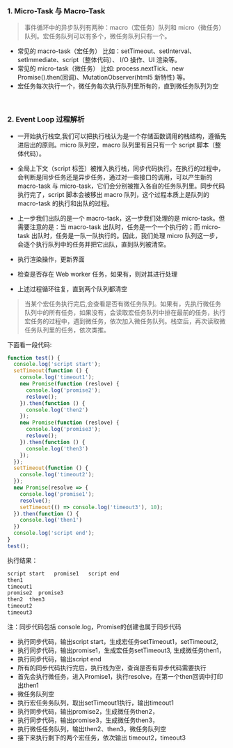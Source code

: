 ### 1. Micro-Task 与 Macro-Task

> 事件循环中的异步队列有两种：macro（宏任务）队列和 micro（微任务）队列。宏任务队列可以有多个，微任务队列只有一个。

- 常见的 macro-task（宏任务） 比如：setTimeout、setInterval、 setImmediate、script（整体代码）、 I/O 操作、UI 渲染等。
- 常见的 micro-task（微任务） 比如: process.nextTick、new Promise().then(回调)、MutationObserver(html5 新特性) 等。
- 宏任务每次执行一个，微任务每次执行队列里所有的，直到微任务队列为空

&nbsp;

### 2. Event Loop 过程解析
- 一开始执行栈空,我们可以把执行栈认为是一个存储函数调用的栈结构，遵循先进后出的原则。micro 队列空，macro 队列里有且只有一个 script 脚本（整体代码）。

- 全局上下文（script 标签）被推入执行栈，同步代码执行。在执行的过程中，会判断是同步任务还是异步任务，通过对一些接口的调用，可以产生新的 macro-task 与 micro-task，它们会分别被推入各自的任务队列里。同步代码执行完了，script 脚本会被移出 macro 队列，这个过程本质上是队列的 macro-task 的执行和出队的过程。

- 上一步我们出队的是一个 macro-task，这一步我们处理的是 micro-task。但需要注意的是：当 macro-task 出队时，任务是一个一个执行的；而 micro-task 出队时，任务是一队一队执行的。因此，我们处理 micro 队列这一步，会逐个执行队列中的任务并把它出队，直到队列被清空。

- 执行渲染操作，更新界面
- 检查是否存在 Web worker 任务，如果有，则对其进行处理
- 上述过程循环往复，直到两个队列都清空
  
> 当某个宏任务执行完后,会查看是否有微任务队列。如果有，先执行微任务队列中的所有任务，如果没有，会读取宏任务队列中排在最前的任务，执行宏任务的过程中，遇到微任务，依次加入微任务队列。栈空后，再次读取微任务队列里的任务，依次类推。

下面看一段代码:
``` javascript
function test() {
  console.log('script start');
  setTimeout(function () {
    console.log('timeout1');
    new Promise(function (reslove) {
      console.log('promise2');
      reslove();
    }).then(function () {
      console.log('then2')
    });
    new Promise(function (reslove) {
      console.log('promise3');
      reslove();
    }).then(function () {
      console.log('then3')
    });
  });
  setTimeout(function () {
    console.log('timeout2');
  });
  new Promise(resolve => {
    console.log('promise1');
    resolve();
    setTimeout(() => console.log('timeout3'), 10);
  }).then(function () {
    console.log('then1')
  })
  console.log('script end');
}
test();
```

执行结果：

``` js
script start   promise1   script end
then1
timeout1
promise2  promise3
then2  then3
timeout2
timeout3
```

注：同步代码包括 console.log，Promise的创建也属于同步代码

- 执行同步代码，输出script start，生成宏任务setTimeout1，setTimeout2, 
- 执行同步代码，输出promise1，生成宏任务setTimeout3, 生成微任务then1，
- 执行同步代码，输出script end
- 所有的同步代码执行完后，执行栈为空，查询是否有异步代码需要执行
- 首先会执行微任务，进入Promise1，执行resolve，在第一个then回调中打印出then1
- 微任务队列空
- 执行宏任务务队列，取出setTimeout1执行，输出timeout1
- 执行同步代码，输出promise2，生成微任务then2，
- 执行同步代码，输出promise3，生成微任务then3，
- 执行微任任务队列，输出then2、then3，微任务队列空
- 接下来执行剩下的两个宏任务，依次输出 timeout2，timeout3

                    